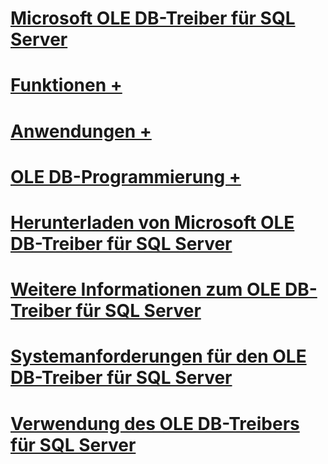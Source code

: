 # [Microsoft OLE DB-Treiber für SQL Server](oledb-driver-for-sql-server.md)
# [Funktionen +](../oledb/features/oledb-driver-for-sql-server-features.md)
# [Anwendungen +](../oledb/applications/building-applications-with-oledb-driver-for-sql-server.md)
# [OLE DB-Programmierung +](../oledb/ole-db/oledb-driver-for-sql-server-programming.md)

# [Herunterladen von Microsoft OLE DB-Treiber für SQL Server](download-oledb-driver-for-sql-server.md)
# [Weitere Informationen zum OLE DB-Treiber für SQL Server](finding-more-oledb-driver-for-sql-server-information.md)
# [Systemanforderungen für den OLE DB-Treiber für SQL Server](system-requirements-for-oledb-driver-for-sql-server.md)
# [Verwendung des OLE DB-Treibers für SQL Server](when-to-use-oledb-driver-for-sql-server.md)
